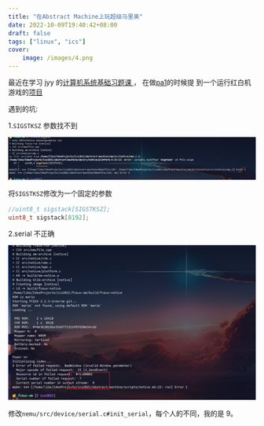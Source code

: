 ```yaml
---
title: "在Abstract Machine上玩超级马里奥"
date: 2022-10-09T19:40:42+08:00
draft: false
tags: ["linux", "ics"]
cover:
    image: /images/4.png
---
```


最近在学习 jyy 的[计算机系统基础习题课 ](http://jyywiki.cn/ICS/2021/)，
在做[pa1](https://nju-projectn.github.io/ics-pa-gitbook/ics2021/1.1.html#nemu%E6%98%AF%E4%BB%80%E4%B9%88)的时候提
到一个运行红白机游戏的[项目](https://github.com/NJU-ProjectN/fceux-am)

遇到的坑:

1.`SIGSTKSZ` 参数找不到

![SIGSTKSZ参数找不到](/images/5.png)

将`SIGSTKSZ`修改为一个固定的参数

```c
//uint8_t sigstack[SIGSTKSZ];
uint8_t sigstack[8192];
```

2.serial 不正确

![serial不正确](/images/6.png)

修改`nemu/src/device/serial.c#init_serial`，每个人的不同，我的是 9。
